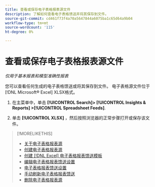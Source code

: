 ```yaml
---
title: 查看或保存电子表格报表源文件
description: 了解如何查看电子表格馈送并将其保存到文件。
source-git-commit: cd461f73f4a70a5647844a6075ba1c65d64a9b04
workflow-type: tm+mt
source-wordcount: '115'
ht-degree: 0%

---
```


# 查看或保存电子表格报表源文件

*仅用于基本报表和模型准确性报表*

您可以查看任何生成的电子表格馈送或将其保存到文件。 电子表格源文件位于[!DNL Microsoft® Excel] XLSX格式。

1. 在主菜单中，单击 **[!UICONTROL Search]> [!UICONTROL Insights & Reports] >[!UICONTROL Spreadsheet Feeds]**.

1. 单击 **[!UICONTROL XLSX]** ，然后按照浏览器的正常步骤打开或保存该文件。

>[!MORELIKETHIS]
>
>* [关于电子表格报表源](spreadsheet-feed-about.md)
>* [创建电子表格报表源](spreadsheet-feed-create.md)
>* [创建 [!DNL Excel] 电子表格报表馈送模板](spreadsheet-feed-create-excel-template.md)
>* [编辑电子表格报表馈送设置](spreadsheet-feed-edit.md)
>* [电子表格报表馈送设置](spreadsheet-feed-settings.md)
>* [手动刷新电子表格报表馈送](spreadsheet-feed-refresh.md)
>* [删除电子表格报表源](spreadsheet-feed-delete.md)


